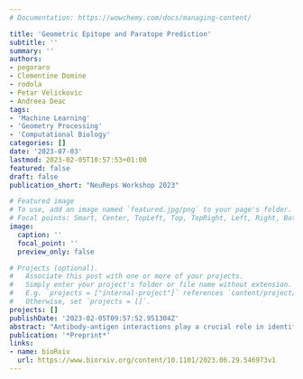 ```yaml
---
# Documentation: https://wowchemy.com/docs/managing-content/

title: 'Geometric Epitope and Paratope Prediction'
subtitle: ''
summary: ''
authors:
- pegoraro
- Clementine Domine
- rodola
- Petar Velickovic
- Andreea Deac
tags:
- 'Machine Learning'
- 'Geometry Processing'
- 'Computational Biology'
categories: []
date: '2023-07-03'
lastmod: 2023-02-05T10:57:53+01:00
featured: false
draft: false
publication_short: "NeuReps Workshop 2023"

# Featured image
# To use, add an image named `featured.jpg/png` to your page's folder.
# Focal points: Smart, Center, TopLeft, Top, TopRight, Left, Right, BottomLeft, Bottom, BottomRight.
image:
  caption: ''
  focal_point: ''
  preview_only: false

# Projects (optional).
#   Associate this post with one or more of your projects.
#   Simply enter your project's folder or file name without extension.
#   E.g. `projects = ["internal-project"]` references `content/project/deep-learning/index.md`.
#   Otherwise, set `projects = []`.
projects: []
publishDate: '2023-02-05T09:57:52.951304Z'
abstract: "Antibody-antigen interactions play a crucial role in identifying and neutralizing harmful foreign molecules. In this paper, we investigate the optimal representation for predicting the binding sites in the two molecules and emphasize the importance of geometric information. Specifically, we compare different geometric deep learning methods applied to proteins inner (I-GEP) and outer (O-GEP) structures. We incorporate 3D coordinates and spectral geometric descriptors as input features to fully leverage the geometric information. Our research suggests that surface-based models are more efficient than other methods, and our O-GEP experiments have achieved state-of-the-art results with significant performance improvements."
publication: '*Preprint*'
links:
- name: bioRxiv
  url: https://www.biorxiv.org/content/10.1101/2023.06.29.546973v1
---
```

